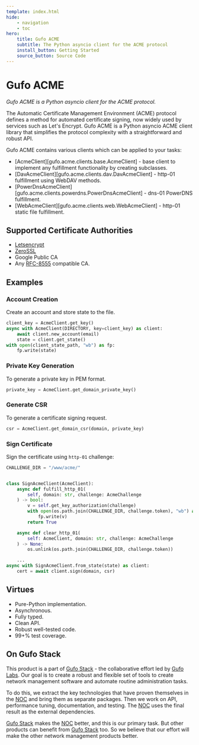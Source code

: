 ```yaml
---
template: index.html
hide:
    - navigation
    - toc
hero:
    title: Gufo ACME
    subtitle: The Python asyncio client for the ACME protocol
    install_button: Getting Started
    source_button: Source Code
---
```

# Gufo ACME

*Gufo ACME is a Python asyncio client for the ACME protocol.*

The Automatic Certificate Management Environment (ACME) protocol defines a method
for automated certificate signing, now widely used by services
such as Let's Encrypt. Gufo ACME is a Python asyncio ACME client library that
simplifies the protocol complexity with a straightforward and robust API.

Gufo ACME contains various clients which can be applied to your tasks:

* [AcmeClient][gufo.acme.clients.base.AcmeClient] - base client to implement any fulfillment functionality
    by creating subclasses.
* [DavAcmeClient][gufo.acme.clients.dav.DavAcmeClient] - http-01 fulfillment using WebDAV methods.
* [PowerDnsAcmeClient][gufo.acme.clients.powerdns.PowerDnsAcmeClient] - dns-01 PowerDNS fulfillment.
* [WebAcmeClient][gufo.acme.clients.web.WebAcmeClient] - http-01 static file fulfillment.

## Supported Certificate Authorities

* [Letsencrypt](https://letsencrypt.org)
* [ZeroSSL](https://zerossl.com/)
* Google Public CA
* Any [RFC-8555](https://tools.ietf.org/html/rfc8555) compatible CA.

## Examples

### Account Creation

Create an account and store state to the file.
``` python
client_key = AcmeClient.get_key()
async with AcmeClient(DIRECTORY, key=client_key) as client:
    await client.new_account(email)
    state = client.get_state()
with open(client_state_path, "wb") as fp:
    fp.write(state)
```

### Private Key Generation

To generate a private key in PEM format.
``` python
private_key = AcmeClient.get_domain_private_key()
```

### Generate CSR

To generate a certificate signing request.
``` python
csr = AcmeClient.get_domain_csr(domain, private_key)
```

### Sign Certificate

Sign the certificate using `http-01` challenge:

``` python
CHALLENGE_DIR = "/www/acme/"


class SignAcmeClient(AcmeClient):
    async def fulfill_http_01(
        self, domain: str, challenge: AcmeChallenge
    ) -> bool:
        v = self.get_key_authorization(challenge)
        with open(os.path.join(CHALLENGE_DIR, challenge.token), "wb") as fp:
            fp.write(v)
        return True

    async def clear_http_01(
        self: AcmeClient, domain: str, challenge: AcmeChallenge
    ) -> None:
        os.unlink(os.path.join(CHALLENGE_DIR, challenge.token))

    ...
async with SignAcmeClient.from_state(state) as client:
    cert = await client.sign(domain, csr)
```

## Virtues

* Pure-Python implementation.
* Asynchronous.
* Fully typed.
* Clean API.
* Robust well-tested code.
* 99+% test coverage.

## On Gufo Stack

This product is a part of [Gufo Stack][Gufo Stack] - the collaborative effort 
led by [Gufo Labs][Gufo Labs]. Our goal is to create a robust and flexible 
set of tools to create network management software and automate 
routine administration tasks.

To do this, we extract the key technologies that have proven themselves 
in the [NOC][NOC] and bring them as separate packages. Then we work on API,
performance tuning, documentation, and testing. The [NOC][NOC] uses the final result
as the external dependencies.

[Gufo Stack][Gufo Stack] makes the [NOC][NOC] better, and this is our primary task. But other products
can benefit from [Gufo Stack][Gufo Stack] too. So we believe that our effort will make 
the other network management products better.

[Gufo Labs]: https://gufolabs.com/
[Gufo Stack]: https://docs.gufolabs.com/
[NOC]: https://getnoc.com/